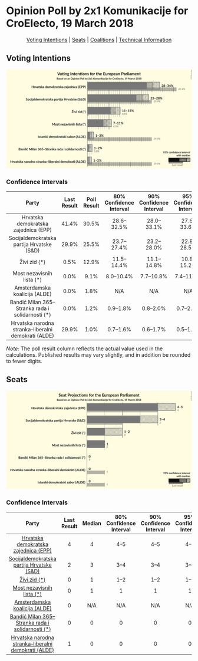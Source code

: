 # Opinion Poll by 2x1 Komunikacije for CroElecto, 19 March 2018

<p align="center"><a href="#voting-intentions">Voting Intentions</a> | <a href="#seats">Seats</a> | <a href="#coalitions">Coalitions</a> | <a href="#technical-information">Technical Information</a></p>

## Voting Intentions

![Graph with voting intentions not yet produced](2018-03-19-2x1Komunikacije.png "Voting Intentions")

### Confidence Intervals

| Party | Last Result | Poll Result | 80% Confidence Interval | 90% Confidence Interval | 95% Confidence Interval | 99% Confidence Interval |
|:-----:|:-----------:|:-----------:|:-----------------------:|:-----------------------:|:-----------------------:|:-----------------------:|
| Hrvatska demokratska zajednica (EPP) | 41.4% | 30.5% | 28.6–32.5% |28.0–33.1% |27.6–33.6% |26.7–34.6% |
| Socijaldemokratska partija Hrvatske (S&D) | 29.9% | 25.5% | 23.7–27.4% |23.2–28.0% |22.8–28.5% |21.9–29.4% |
| Živi zid (*) | 0.5% | 12.9% | 11.5–14.4% |11.1–14.8% |10.8–15.2% |10.2–16.0% |
| Most nezavisnih lista (*) | 0.0% | 9.1% | 8.0–10.4% |7.7–10.8% |7.4–11.2% |6.9–11.8% |
| Amsterdamska koalicija (ALDE) | 0.0% | 1.8% | N/A |N/A |N/A |N/A |
| Bandić Milan 365–Stranka rada i solidarnosti (*) | 0.0% | 1.2% | 0.9–1.8% |0.8–2.0% |0.7–2.2% |0.5–2.5% |
| Hrvatska narodna stranka–liberalni demokrati (ALDE) | 29.9% | 1.0% | 0.7–1.6% |0.6–1.7% |0.5–1.9% |0.4–2.2% |

*Note:* The poll result column reflects the actual value used in the calculations. Published results may vary slightly, and in addition be rounded to fewer digits.

## Seats

![Graph with seats not yet produced](2018-03-19-2x1Komunikacije-seats.png "Seats")

### Confidence Intervals

| Party | Last Result | Median | 80% Confidence Interval | 90% Confidence Interval | 95% Confidence Interval | 99% Confidence Interval |
|:-----:|:-----------:|:------:|:-----------------------:|:-----------------------:|:-----------------------:|:-----------------------:|
| <a href="#hrvatska-demokratska-zajednica-(epp)">Hrvatska demokratska zajednica (EPP)</a> | 4 | 4 | 4–5 |4–5 |4–5 |3–5 |
| <a href="#socijaldemokratska-partija-hrvatske-(s&d)">Socijaldemokratska partija Hrvatske (S&D)</a> | 2 | 3 | 3–4 |3–4 |3–4 |3–4 |
| <a href="#živi-zid-(*)">Živi zid (*)</a> | 0 | 1 | 1–2 |1–2 |1–2 |1–2 |
| <a href="#most-nezavisnih-lista-(*)">Most nezavisnih lista (*)</a> | 0 | 1 | 1 |1 |1 |1 |
| <a href="#amsterdamska-koalicija-(alde)">Amsterdamska koalicija (ALDE)</a> | 0 | N/A | N/A |N/A |N/A |N/A |
| <a href="#bandić-milan-365–stranka-rada-i-solidarnosti-(*)">Bandić Milan 365–Stranka rada i solidarnosti (*)</a> | 0 | 0 | 0 |0 |0 |0 |
| <a href="#hrvatska-narodna-stranka–liberalni-demokrati-(alde)">Hrvatska narodna stranka–liberalni demokrati (ALDE)</a> | 1 | 0 | 0 |0 |0 |0 |

